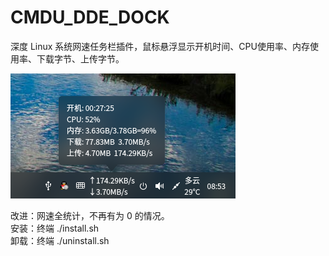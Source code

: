 # CMDU_DDE_DOCK
深度 Linux 系统网速任务栏插件，鼠标悬浮显示开机时间、CPU使用率、内存使用率、下载字节、上传字节。  

![alt](preview.png)  

改进：网速全统计，不再有为 0 的情况。  
安装：终端 ./install.sh  
卸载：终端 ./uninstall.sh  